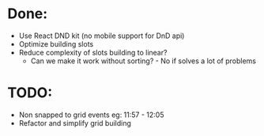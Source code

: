 # Done:

-   Use React DND kit (no mobile support for DnD api)
-   Optimize building slots
-   Reduce complexity of slots building to linear?
    -   Can we make it work without sorting? - No if solves a lot of problems

# TODO:

-   Non snapped to grid events eg: 11:57 - 12:05
-   Refactor and simplify grid building
